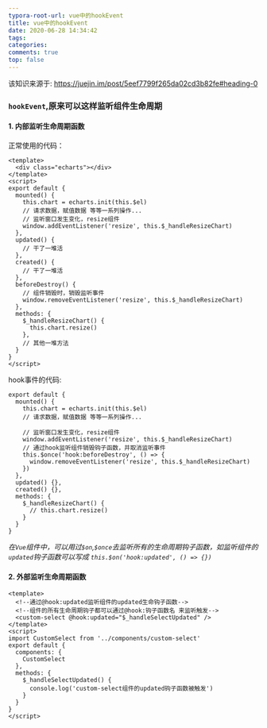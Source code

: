 ```yaml
---
typora-root-url: vue中的hookEvent
title: vue中的hookEvent
date: 2020-06-28 14:34:42
tags:
categories: 
comments: true
top: false
---
```




该知识来源于: https://juejin.im/post/5eef7799f265da02cd3b82fe#heading-0

### `hookEvent`,原来可以这样监听组件生命周期

#### 1. 内部监听生命周期函数

正常使用的代码：

```
<template>
  <div class="echarts"></div>
</template>
<script>
export default {
  mounted() {
    this.chart = echarts.init(this.$el)
    // 请求数据，赋值数据 等等一系列操作...
    // 监听窗口发生变化，resize组件
    window.addEventListener('resize', this.$_handleResizeChart)
  },
  updated() {
    // 干了一堆活
  },
  created() {
    // 干了一堆活
  },
  beforeDestroy() {
    // 组件销毁时，销毁监听事件
    window.removeEventListener('resize', this.$_handleResizeChart)
  },
  methods: {
    $_handleResizeChart() {
      this.chart.resize()
    },
    // 其他一堆方法
  }
}
</script>
```

hook事件的代码:

```
export default {
  mounted() {
    this.chart = echarts.init(this.$el)
    // 请求数据，赋值数据 等等一系列操作...
    
    // 监听窗口发生变化，resize组件
    window.addEventListener('resize', this.$_handleResizeChart)
    // 通过hook监听组件销毁钩子函数，并取消监听事件
    this.$once('hook:beforeDestroy', () => {
      window.removeEventListener('resize', this.$_handleResizeChart)
    })
  },
  updated() {},
  created() {},
  methods: {
    $_handleResizeChart() {
      // this.chart.resize()
    }
  }
}
```

*在`Vue`组件中，可以用过`$on`,`$once`去监听所有的生命周期钩子函数，如监听组件的`updated`钩子函数可以写成 `this.$on('hook:updated', () => {})`*

#### 2. 外部监听生命周期函数

```
<template>
  <!--通过@hook:updated监听组件的updated生命钩子函数-->
  <!--组件的所有生命周期钩子都可以通过@hook:钩子函数名 来监听触发-->
  <custom-select @hook:updated="$_handleSelectUpdated" />
</template>
<script>
import CustomSelect from '../components/custom-select'
export default {
  components: {
    CustomSelect
  },
  methods: {
    $_handleSelectUpdated() {
      console.log('custom-select组件的updated钩子函数被触发')
    }
  }
}
</script>
```

